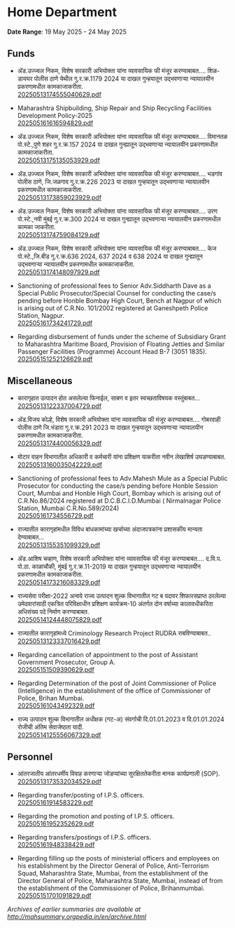 # Home Department

**Date Range**: 19 May 2025 - 24 May 2025


## Funds
- ॲड.उज्ज्वल निकम, विशेष सरकारी अभियोक्ता यांना व्यावसायिक फी मंजूर करण्याबाबत.... शिळ-डायघर पोलीस ठाणे  येथील गु.र.क्र.1179 2024  या दाखल गुन्हयातून उद्भवणाऱ्या न्यायालयीन प्रकरणामधील कामकाजाकरीता.\
  [20250513174555040629.pdf](https://gr.maharashtra.gov.in/Site/Upload/Government%20Resolutions/English/20250513174555040629.pdf)

- Maharashtra Shipbuilding, Ship Repair and Ship Recycling Facilities Development Policy-2025\
  [202505161616594829.pdf](https://gr.maharashtra.gov.in/Site/Upload/Government%20Resolutions/English/202505161616594829....pdf)

- ॲड.उज्ज्वल निकम, विशेष सरकारी अभियोक्ता यांना व्यावसायिक फी मंजूर करण्याबाबत.... विमानतळ पो.स्टे.,पुणे शहर गु.र.क्र.157 2024  या दाखल गुन्ह्यातून उद्भवणाऱ्या न्यायालयीन प्रकरणामधील कामकाजाकरीता.\
  [20250513175135053929.pdf](https://gr.maharashtra.gov.in/Site/Upload/Government%20Resolutions/English/20250513175135053929.pdf)

- ॲड.उज्ज्वल निकम, विशेष सरकारी अभियोक्ता यांना व्यावसायिक फी मंजूर करण्याबाबत.... भडगांव पोलीस ठाणे, जि.जळगाव गु.र.क्र.226 2023  या दाखल गुन्हयातून उद्भवणाऱ्या न्यायालयीन प्रकरणामधील कामकाजाकरीता.\
  [20250513173859023929.pdf](https://gr.maharashtra.gov.in/Site/Upload/Government%20Resolutions/English/20250513173859023929.pdf)

- ॲड.उज्ज्वल निकम, विशेष सरकारी अभियोक्ता यांना व्यावसायिक फी मंजूर करण्याबाबत.... उरण पो.स्टे.,नवी मुंबई गु.र.क्र.300 2024  या दाखल गुन्ह्यातून उद्भवणाऱ्या न्यायालयीन प्रकरणामधील कामका जाकरीता.\
  [20250513174759084129.pdf](https://gr.maharashtra.gov.in/Site/Upload/Government%20Resolutions/English/20250513174759084129.pdf)

- ॲड.उज्ज्वल निकम, विशेष सरकारी अभियोक्ता यांना व्यावसायिक फी मंजूर करण्याबाबत.... केज पो.स्टे.,जि.बीड गु.र.क्र.636 2024, 637 2024 व 638 2024  या दाखल गुन्ह्यातून उद्भवणाऱ्या न्यायालयीन प्रकरणामधील कामकाजाकरीता.\
  [20250513174148097929.pdf](https://gr.maharashtra.gov.in/Site/Upload/Government%20Resolutions/English/20250513174148097929.pdf)

- Sanctioning of professional fees to Senior Adv.Siddharth Dave as a Special Public Prosecutor/Special Counsel for conducting the case/s pending before Honble Bombay High Court, Bench at Nagpur of which is arising out of C.R.No. 101/2002  registered at Ganeshpeth  Police Station, Nagpur.\
  [202505161734241729.pdf](https://gr.maharashtra.gov.in/Site/Upload/Government%20Resolutions/English/202505161734241729.pdf)

- Regarding disbursement of funds under the scheme of Subsidiary Grant to Maharashtra Maritime Board, Provision of Floating Jetties and Similar Passenger Facilities (Programme) Account Head B-7 (3051 1835).\
  [202505151252126629.pdf](https://gr.maharashtra.gov.in/Site/Upload/Government%20Resolutions/English/202505151252126629.pdf)

## Miscellaneous
- कारागृहात उत्पादन  होत असलेल्या फिनाईल, साबण व इतर    स्वच्छताविषयक वस्तुंबाबत...\
  [20250513122337004729.pdf](https://gr.maharashtra.gov.in/Site/Upload/Government%20Resolutions/English/20250513122337004729.pdf)

- ॲड.विजय कोल्हे, विशेष सरकारी अभियोक्ता यांना व्यावसायिक फी मंजूर करण्याबाबत.... गोबरवाही पोलीस ठाणे जि.भंडारा गु.र.क्र.291 2023 या दाखल गुन्हयातून उद्भवणाऱ्या न्यायालयीन प्रकरणामधील कामकाजाकरीता.\
  [20250513174400056329.pdf](https://gr.maharashtra.gov.in/Site/Upload/Government%20Resolutions/English/20250513174400056329.pdf)

- मोटार वाहन विभागातील अधिकारी व कर्मचारी यांना प्रशिक्षण याकरीता नवीन लेखाशिर्ष उघडण्याबाबत.\
  [20250513160035042229.pdf](https://gr.maharashtra.gov.in/Site/Upload/Government%20Resolutions/English/20250513160035042229.pdf)

- Sanctioning of professional fees to Adv.Mahesh Mule as a Special Public Prosecutor for conducting the case/s pending before Honble Session Court, Mumbai and Honble High Court, Bombay  which is arising out of C.R.No.86/2024  registered at D.C.B.C.I.D.Mumbai ( Nirmalnagar  Police Station, Mumbai C.R.No.589/2024)\
  [202505161734556729.pdf](https://gr.maharashtra.gov.in/Site/Upload/Government%20Resolutions/English/202505161734556729.pdf)

- राज्यातील कारागृहांमधील विविध बांधकामांच्या खर्चाच्या अंदाजपत्रकांना प्रशासकीय मान्यता देण्याबाबत...\
  [20250513155351099329.pdf](https://gr.maharashtra.gov.in/Site/Upload/Government%20Resolutions/English/20250513155351099329.pdf)

- ॲड.आशिष चव्हाण, विशेष सरकारी अभियोक्ता यांना व्यावसायिक फी मंजूर करण्याबाबत.... द.वि.प. पो.ठा. काळाचौकी, मुंबई गु.र.क्र.11-2019 या दाखल गुन्हयातून उद्भवणाऱ्या न्यायालयीन प्रकरणामधील कामकाजाकरीता.\
  [20250514173216083329.pdf](https://gr.maharashtra.gov.in/Site/Upload/Government%20Resolutions/English/20250514173216083329.pdf)

- राज्यसेवा परीक्षा-2022 अन्वये राज्य उत्पादन शुल्क विभागातील गट ब पदावर शिफारसप्राप्त ठरलेल्या उमेदवारांसाठी एकत्रित परिविक्षाधीन प्रशिक्षण कार्यक्रम-10 अंतर्गत दोन वर्षाच्या कालावधीकरिता अधिसंख्य पदे निर्माण करण्याबाबत.\
  [20250514124448075829.pdf](https://gr.maharashtra.gov.in/Site/Upload/Government%20Resolutions/English/20250514124448075829.pdf)

- राज्यातील कारागृहांमध्ये   Criminology Research Project RUDRA  राबविण्याबाबत..\
  [20250513123337016429.pdf](https://gr.maharashtra.gov.in/Site/Upload/Government%20Resolutions/English/20250513123337016429.pdf)

- Regarding cancellation of appointment to the post of Assistant Government Prosecutor, Group A.\
  [202505151509390629.pdf](https://gr.maharashtra.gov.in/Site/Upload/Government%20Resolutions/English/202505151509390629.pdf)

- Regarding Determination of the post of Joint Commissioner of Police (Intelligence) in the establishment of the office of Commissioner of Police, Brihan Mumbai.\
  [202505161043492329.pdf](https://gr.maharashtra.gov.in/Site/Upload/Government%20Resolutions/English/202505161043492329.pdf)

- राज्य उत्पादन शुल्क विभागातील अधीक्षक (गट-अ) संवर्गाची दि.01.01.2023 व दि.01.01.2024  रोजीची अंतिम सेवाजेष्ठता यादी.\
  [20250514125556067329.pdf](https://gr.maharashtra.gov.in/Site/Upload/Government%20Resolutions/English/20250514125556067329.pdf)

## Personnel
- आंतरजातीय  आंतरधर्मीय विवाह करणाऱ्या जोडप्यांच्या सुरक्षिततेकरीता मानक कार्यप्रणाली (SOP).\
  [20250513173532034529.pdf](https://gr.maharashtra.gov.in/Site/Upload/Government%20Resolutions/English/20250513173532034529.pdf)

- Regarding transfer/posting of I.P.S. officers.\
  [202505161914583229.pdf](https://gr.maharashtra.gov.in/Site/Upload/Government%20Resolutions/English/202505161914583229.pdf)

- Regarding the promotion and posting of I.P.S. officers.\
  [202505161952352629.pdf](https://gr.maharashtra.gov.in/Site/Upload/Government%20Resolutions/English/202505161952352629.pdf)

- Regarding transfers/postings of I.P.S. officers.\
  [202505161948338429.pdf](https://gr.maharashtra.gov.in/Site/Upload/Government%20Resolutions/English/202505161948338429.pdf)

- Regarding filling up the posts of ministerial officers and employees on his establishment by the Director General of Police, Anti-Terrorism Squad, Maharashtra State, Mumbai, from the establishment of the Director General of Police, Maharashtra State, Mumbai, instead of from the establishment of the Commissioner of Police, Brihanmumbai.\
  [202505151701091829.pdf](https://gr.maharashtra.gov.in/Site/Upload/Government%20Resolutions/English/202505151701091829.pdf)


*Archives of earlier summaries are available at http://mahsummary.orgpedia.in/en/archive.html*